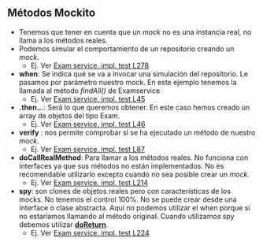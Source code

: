 ## Métodos Mockito
- Tenemos que tener en cuenta que un *mock* no es una instancia real, no llama a los métodos reales.
- Podemos simular el comportamiento de un repositorio creando un *mock*. 
    * Ej. Ver [Exam service. impl. test L278][exam-service-impl-test-L278]
- **when**: Se indica qué se va a invocar una simulación del repositorio. Le pasamos por parámetro nuestro mock. En este ejemplo tenemos la llamada al método *findAll()* de Examservice
    * Ej. Ver [Exam service. impl. test L45][exam-service-impl-test-L45]
- **.then...**: Será lo que queremos obtener. En este caso hemos creado un array de objetos del tipo Exam.
    * Ej. Ver [Exam service. impl. test L46][exam-service-impl-test-L46]
- **verify** : nos permite comprobar si se ha ejecutado un método de nuestro *mock*.
    * Ej. Ver [Exam service. impl. test L87][exam-service-impl-test-L87]
- **doCallRealMethod**: Para llamar a los métodos reales. No funciona con interfaces ya que sus métodos no están implementados. No es recomendable utilizarlo excepto cuando no sea posible crear un *mock*.
    * Ej. Ver [Exam service. impl. test L214][exam-service-impl-test-L214]
- **spy**: son clones de objetos reales pero con características de los mocks. No tenemos el control 100%. No se puede crear desde una interface o clase abstracta. Aquí no 
  podemos utilizar el when porque si no estaríamos llamando al método original. Cuando utilizamos spy debemos utilizar [**doReturn**][exam-service-impl-test-L228].
    * Ej. Ver [Exam service. impl. test L224][exam-service-impl-test-L224]

[exam-service-impl-test-L278]:https://github.com/irinacadu/TDD-Course/blob/2598f13d077eb3500aac87e89de3b9510a0f5d6c/src/test/java/MockitoTests/ExamServiceImplTest.java#L278
[exam-service-impl-test-L45]:https://github.com/irinacadu/TDD-Course/blob/2598f13d077eb3500aac87e89de3b9510a0f5d6c/src/test/java/MockitoTests/ExamServiceImplTest.java#L45
[exam-service-impl-test-L46]:https://github.com/irinacadu/TDD-Course/blob/2598f13d077eb3500aac87e89de3b9510a0f5d6c/src/test/java/MockitoTests/ExamServiceImplTest.java#L46
[exam-service-impl-test-L87]:https://github.com/irinacadu/TDD-Course/blob/2598f13d077eb3500aac87e89de3b9510a0f5d6c/src/test/java/MockitoTests/ExamServiceImplTest.java#L87
[exam-service-impl-test-L214]: https://github.com/irinacadu/TDD-Course/blob/2598f13d077eb3500aac87e89de3b9510a0f5d6c/src/test/java/MockitoTests/ExamServiceImplTest.java#L214
[exam-service-impl-test-L224]: https://github.com/irinacadu/TDD-Course/blob/2598f13d077eb3500aac87e89de3b9510a0f5d6c/src/test/java/MockitoTests/ExamServiceImplTest.java#L224
[exam-service-impl-test-L228]:https://github.com/irinacadu/TDD-Course/blob/2598f13d077eb3500aac87e89de3b9510a0f5d6c/src/test/java/MockitoTests/ExamServiceImplTest.java#L228